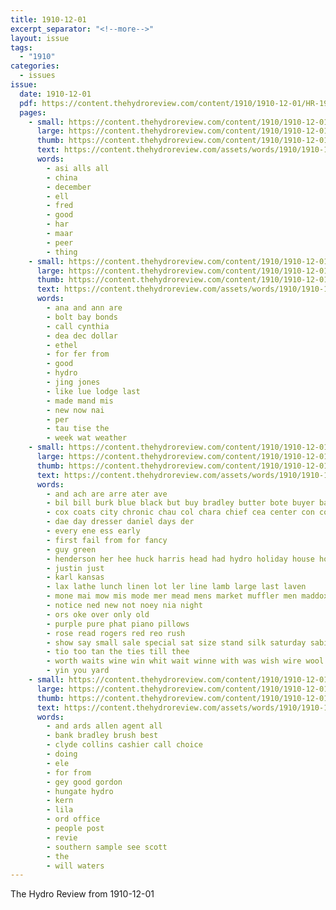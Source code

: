 ```yaml
---
title: 1910-12-01
excerpt_separator: "<!--more-->"
layout: issue
tags:
  - "1910"
categories:
  - issues
issue:
  date: 1910-12-01
  pdf: https://content.thehydroreview.com/content/1910/1910-12-01/HR-1910-12-01.pdf
  pages:
    - small: https://content.thehydroreview.com/content/1910/1910-12-01/small/HR-1910-12-01-01.jpg
      large: https://content.thehydroreview.com/content/1910/1910-12-01/large/HR-1910-12-01-01.jpg
      thumb: https://content.thehydroreview.com/content/1910/1910-12-01/thumbnails/HR-1910-12-01-01.jpg
      text: https://content.thehydroreview.com/assets/words/1910/1910-12-01/HR-1910-12-01-01.txt
      words:
        - asi alls all
        - china
        - december
        - ell
        - fred
        - good
        - har
        - maar
        - peer
        - thing
    - small: https://content.thehydroreview.com/content/1910/1910-12-01/small/HR-1910-12-01-02.jpg
      large: https://content.thehydroreview.com/content/1910/1910-12-01/large/HR-1910-12-01-02.jpg
      thumb: https://content.thehydroreview.com/content/1910/1910-12-01/thumbnails/HR-1910-12-01-02.jpg
      text: https://content.thehydroreview.com/assets/words/1910/1910-12-01/HR-1910-12-01-02.txt
      words:
        - ana and ann are
        - bolt bay bonds
        - call cynthia
        - dea dec dollar
        - ethel
        - for fer from
        - good
        - hydro
        - jing jones
        - like lue lodge last
        - made mand mis
        - new now nai
        - per
        - tau tise the
        - week wat weather
    - small: https://content.thehydroreview.com/content/1910/1910-12-01/small/HR-1910-12-01-03.jpg
      large: https://content.thehydroreview.com/content/1910/1910-12-01/large/HR-1910-12-01-03.jpg
      thumb: https://content.thehydroreview.com/content/1910/1910-12-01/thumbnails/HR-1910-12-01-03.jpg
      text: https://content.thehydroreview.com/assets/words/1910/1910-12-01/HR-1910-12-01-03.txt
      words:
        - and ach are arre ater ave
        - bil bill burk blue black but buy bradley butter bote buyer barret bradle bann
        - cox coats city chronic chau col chara chief cea center con combs carry
        - dae day dresser daniel days der
        - every ene ess early
        - first fail from for fancy
        - guy green
        - henderson her hee huck harris head had hydro holiday house home hoy hand holi
        - justin just
        - karl kansas
        - lax lathe lunch linen lot ler line lamb large last laven
        - mone mai mow mis mode mer mead mens market muffler men maddox many more monday
        - notice ned new not noey nia night
        - ors oke over only old
        - purple pure phat piano pillows
        - rose read rogers red reo rush
        - show say small sale special sat size stand silk saturday sabin sund sable soles
        - tio too tan the ties till thee
        - worth waits wine win whit wait winne with was wish wire wool woods will work week wee
        - yin you yard
    - small: https://content.thehydroreview.com/content/1910/1910-12-01/small/HR-1910-12-01-04.jpg
      large: https://content.thehydroreview.com/content/1910/1910-12-01/large/HR-1910-12-01-04.jpg
      thumb: https://content.thehydroreview.com/content/1910/1910-12-01/thumbnails/HR-1910-12-01-04.jpg
      text: https://content.thehydroreview.com/assets/words/1910/1910-12-01/HR-1910-12-01-04.txt
      words:
        - and ards allen agent all
        - bank bradley brush best
        - clyde collins cashier call choice
        - doing
        - ele
        - for from
        - gey good gordon
        - hungate hydro
        - kern
        - lila
        - ord office
        - people post
        - revie
        - southern sample see scott
        - the
        - will waters
---
```


The Hydro Review from 1910-12-01

<!--more-->

